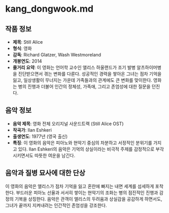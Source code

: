 # kang_dongwook.md

## 작품 정보
- **제목**: Still Alice
- **형식**: 영화
- **감독**: Richard Glatzer, Wash Westmoreland
- **개봉연도**: 2014
- **줄거리 요약**: 이 영화는 언어학 교수인 앨리스 하울랜드가 조기 발병 알츠하이머병을 진단받으면서 겪는 변화를 다룬다. 성공적인 경력을 쌓아온 그녀는 점차 기억을 잃고, 일상생활이 무너지는 가운데 가족들과의 관계에도 큰 변화를 맞이한다. 영화는 병의 진행과 더불어 인간의 정체성, 가족애, 그리고 존엄성에 대한 질문을 던진다.

## 음악 정보
- **음악 제목**: 영화 전체 오리지널 사운드트랙 (Still Alice OST)
- **작곡가**: Ilan Eshkeri
- **출생연도**: 1977년 (영국 출신)
- **특징**: 이 영화의 음악은 피아노와 현악기 중심의 차분하고 서정적인 분위기를 가지고 있다. Ilan Eshkeri의 음악은 기억의 상실이라는 비극적 주제를 감정적으로 부각시키면서도 따뜻한 여운을 남긴다.

## 음악과 질병 묘사에 대한 단상
이 영화의 음악은 앨리스가 점차 기억을 잃고 혼란에 빠지는 내면 세계를 섬세하게 포착한다. 부드러운 피아노 선율과 서서히 쌓이는 현악기의 조화는 병의 점진적인 진행과 감정의 기복을 상징한다. 음악은 관객이 앨리스의 두려움과 상실감을 공감하게 하면서도, 그녀가 끝까지 지켜내려는 인간적인 존엄성을 강조한다.
